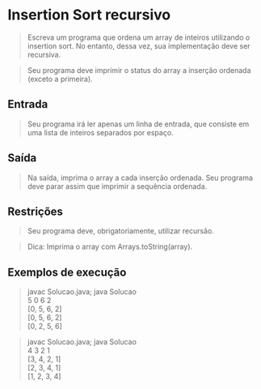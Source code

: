 # Insertion Sort recursivo
> Escreva um programa que ordena um array de inteiros utilizando o insertion sort. No entanto, dessa vez, sua implementação deve ser recursiva.  

> Seu programa deve imprimir o status do array a inserção ordenada (exceto a primeira).

## Entrada

> Seu programa irá ler apenas um linha de entrada, que consiste em uma lista de inteiros separados por espaço.  

## Saída

> Na saída, imprima o array a cada inserção ordenada. Seu programa deve parar assim que imprimir a sequência ordenada.  

## Restrições

> Seu programa deve, obrigatoriamente, utilizar recursão.

> Dica: Imprima o array com Arrays.toString(array).

## Exemplos de execução

> javac Solucao.java; java Solucao  
5 0 6 2  
[0, 5, 6, 2]  
[0, 5, 6, 2]  
[0, 2, 5, 6]  

> javac Solucao.java; java Solucao  
4 3 2 1  
[3, 4, 2, 1]  
[2, 3, 4, 1]  
[1, 2, 3, 4]   
